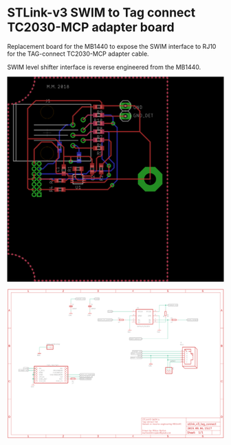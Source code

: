 # STLink-v3 SWIM to Tag connect TC2030-MCP adapter board

Replacement board for the MB1440 to expose the SWIM interface to RJ10 for the TAG-connect TC2030-MCP adapter cable.

SWIM level shifter interface is reverse engineered from the MB1440. 

![stlinkv3_tagconnect](https://raw.githubusercontent.com/martonmiklos/stlink_v3_tag_connect/master/stlinkv3_tagconnect.png "Layout")


![stlinkv3_tagconnect](https://raw.githubusercontent.com/martonmiklos/stlink_v3_tag_connect/master/stlinkv3_tagconnect_sch.png "Schematic")
